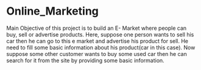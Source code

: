 # Online_Marketing
Main Objective of this project is to build an E- Market where people can buy,
sell or advertise products. Here, suppose one person wants to sell his car then he can go to this e market and advertise his product for sell.
He need to fill some basic information about his product(car in this case).
Now suppose some other customer wants to buy some used car then he can search for it from the site by providing some basic information.

